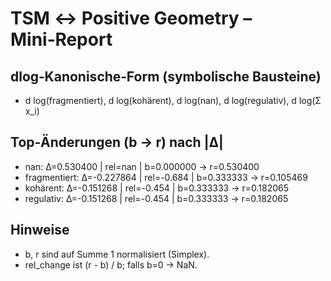 # TSM ↔ Positive Geometry – Mini‑Report

## dlog‑Kanonische‑Form (symbolische Bausteine)
- d log(fragmentiert), d log(kohärent), d log(nan), d log(regulativ), d log(Σ x_i)

## Top‑Änderungen (b → r) nach |Δ|
- nan: Δ=0.530400 | rel=nan | b=0.000000 → r=0.530400
- fragmentiert: Δ=-0.227864 | rel=-0.684 | b=0.333333 → r=0.105469
- kohärent: Δ=-0.151268 | rel=-0.454 | b=0.333333 → r=0.182065
- regulativ: Δ=-0.151268 | rel=-0.454 | b=0.333333 → r=0.182065

## Hinweise
- b, r sind auf Summe 1 normalisiert (Simplex).
- rel_change ist (r - b) / b; falls b=0 → NaN.